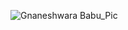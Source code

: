 ![Gnaneshwara Babu_Pic](https://user-images.githubusercontent.com/24668767/169976485-a6ae7a13-09cb-4c39-9d6a-40d16d4fba12.jpg)

